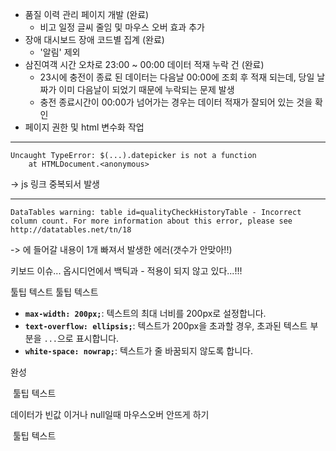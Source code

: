 - 품질 이력 관리 페이지 개발 (완료)
	- 비고 일정 글씨 줄임 및 마우스 오버 효과 추가
- 장애 대시보드 장애 코드별 집계 (완료)
	- '알림' 제외 
- 삼진여객 시간 오차로 23:00 ~ 00:00 데이터 적재 누락 건 (완료)
	- 23시에 충전이 종료 된 데이터는  다음날 00:00에 조회 후 적재 되는데, 당일 날짜가 이미 다음날이 되었기 때문에 누락되는 문제 발생
	- 충전 종료시간이 00:00가 넘어가는 경우는 데이터 적재가 잘되어 있는 것을 확인
- 페이지 권한 및 html 변수화 작업



----
```
Uncaught TypeError: $(...).datepicker is not a function
    at HTMLDocument.<anonymous>
```
-> js 링크 중복되서 발생

----
```
DataTables warning: table id=qualityCheckHistoryTable - Incorrect column count. For more information about this error, please see http://datatables.net/tn/18
```
-> <tbody>에 들어갈 내용이 1개 빠져서 발생한 에러(갯수가 안맞아!!)

키보드 이슈...
옵시디언에서 백틱과 - 적용이 되지 않고 있다...!!!

<td class="tooltip-container" style="white-space: nowrap; overflow: hidden; text-overflow: ellipsis; max-width: 20px;" th:text="${quality.remarks}">  
    <span class="tooltip-text" th:text="${quality.remarks}">툴팁 텍스트</span>  
</td>  

<td class="tooltip-container" style="text-align: center;">  
    <span class="tooltip-text" th:text="${quality.remarks}">툴팁 텍스트</span>  
</td>


- **`max-width: 200px;`**: 텍스트의 최대 너비를 200px로 설정합니다.
- **`text-overflow: ellipsis;`**: 텍스트가 200px을 초과할 경우, 초과된 텍스트 부분을 `...`으로 표시합니다.
- **`white-space: nowrap;`**: 텍스트가 줄 바꿈되지 않도록 합니다.

완성
<td class="tooltip-container" style="text-align: center; max-width: 20px;">  
    <span th:text="${quality.remarks}" style="display: inline-block; white-space: nowrap; overflow: hidden; text-overflow: ellipsis; max-width: 20px;"></span>  
    <span class="tooltip-text" th:text="${quality.remarks}">툴팁 텍스트</span>  
</td>


데이터가 빈값 이거나 null일때 마우스오버 안뜨게 하기
<td class="tooltip-container" style="text-align: center; max-width: 200px;">  
    <!-- 툴팁 텍스트가 있을 때만 data-tooltip 속성 추가 -->  
    <span th:text="${quality.remarks}"  
          th:attr="data-tooltip=${quality.remarks != null && quality.remarks != '' ? quality.remarks : null}"  
          style="display: inline-block; white-space: nowrap; overflow: hidden; text-overflow: ellipsis; max-width: 200px;"></span>  
    <span class="tooltip-text" th:text="${quality.remarks}" th:if="${quality.remarks != null and quality.remarks != ''}">툴팁 텍스트</span>  
</td>




